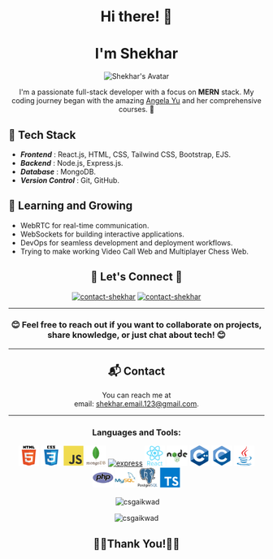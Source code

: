 <div align="center">

# Hi there! 👋
# I'm Shekhar

<img src="https://i0.wp.com/abigailstevens.com/wp-content/uploads/2021/07/BH_AccretionDisk_Sim_Banner_Stationary.gif?resize=1042%2C320&ssl=1" alt="Shekhar's Avatar" height ="150"  >


 I'm a passionate full-stack developer with a focus on **MERN** stack. My coding journey began with the amazing [Angela Yu](https://www.appbrewery.co/) and her comprehensive courses. 🚀
</div>

## 🔧 Tech Stack

- ***Frontend*** : React.js, HTML, CSS, Tailwind CSS, Bootstrap, EJS.
- ***Backend***  : Node.js, Express.js.
- ***Database*** : MongoDB.
- ***Version Control*** : Git, GitHub.


## 🌱 Learning and Growing

- WebRTC for real-time communication.
- WebSockets for building interactive applications.
- DevOps for seamless development and deployment workflows.
- Trying to make working Video Call Web and Multiplayer Chess Web.


## <div align="center">🤝 Let's Connect 🤝
<div align="center">
<a  href="https://www.linkedin.com/in/csgaikwad/" target="blank"><img  src="https://cdn.worldvectorlogo.com/logos/linkedin-icon-3.svg" alt="contact-shekhar" height="40" /></a>
<a href="https://twitter.com/SSG_tweet" target="blank"><img  src="https://cdn.worldvectorlogo.com/logos/twitter-3.svg" alt="contact-shekhar" height="40" width="40" /></a>
</div>
</div>
<hr>
<div align="center">
<h3>😊 Feel free to reach out if you want to collaborate on projects, share knowledge, or just chat about tech! 😊</h3>
</div><hr>
<div align="center">

## 📬 Contact

You can reach me at <br> email: [shekhar.email.123@gmail.com](mailto:shekhar.email.123@gmail.com).
___

<h3 >Languages and Tools:</h3>
<p align="left"> 

 <a href="https://www.w3.org/html/" target="_blank" rel="noreferrer"><img src="https://raw.githubusercontent.com/devicons/devicon/master/icons/html5/html5-original-wordmark.svg" alt="html5" width="40" height="40"/></a>
<a href="https://www.w3schools.com/css/" target="_blank" rel="noreferrer"><img src="https://raw.githubusercontent.com/devicons/devicon/master/icons/css3/css3-original-wordmark.svg" alt="css3" width="40" height="40"/></a>
<a href="https://developer.mozilla.org/en-US/docs/Web/JavaScript" target="_blank" rel="noreferrer"><img src="https://raw.githubusercontent.com/devicons/devicon/master/icons/javascript/javascript-original.svg" alt="javascript" width="40" height="40"/></a>
<a href="https://www.mongodb.com/" target="_blank" rel="noreferrer"><img src="https://raw.githubusercontent.com/devicons/devicon/master/icons/mongodb/mongodb-original-wordmark.svg" alt="mongodb" width="40" height="40"/></a>
<a href="https://expressjs.com" target="_blank" rel="noreferrer"><img src="https://w7.pngwing.com/pngs/925/447/png-transparent-express-js-node-js-javascript-mongodb-node-js-text-trademark-logo.png" alt="express" width="40" height="40"/></a>
<a href="https://reactjs.org/" target="_blank" rel="noreferrer"><img src="https://raw.githubusercontent.com/devicons/devicon/master/icons/react/react-original-wordmark.svg" alt="react" width="40" height="40"/></a>
<a href="https://nodejs.org" target="_blank" rel="noreferrer"><img src="https://raw.githubusercontent.com/devicons/devicon/master/icons/nodejs/nodejs-original-wordmark.svg" alt="nodejs" width="40" height="40"/></a>
<a href="https://www.w3schools.com/cpp/" target="_blank" rel="noreferrer"><img src="https://raw.githubusercontent.com/devicons/devicon/master/icons/cplusplus/cplusplus-original.svg" alt="cplusplus" width="40" height="40"/></a>
<a href="https://www.cprogramming.com/" target="_blank" rel="noreferrer"><img src="https://raw.githubusercontent.com/devicons/devicon/master/icons/c/c-original.svg" alt="c" width="40" height="40"/></a>
<a href="https://www.java.com" target="_blank" rel="noreferrer"><img src="https://raw.githubusercontent.com/devicons/devicon/master/icons/java/java-original.svg" alt="java" width="40" height="40"/></a>
<a href="https://www.php.net" target="_blank" rel="noreferrer"><img src="https://raw.githubusercontent.com/devicons/devicon/master/icons/php/php-original.svg" alt="php" width="40" height="40"/></a>
<a href="https://www.mysql.com/" target="_blank" rel="noreferrer"><img src="https://raw.githubusercontent.com/devicons/devicon/master/icons/mysql/mysql-original-wordmark.svg" alt="mysql" width="40" height="40"/></a>
<a href="https://www.postgresql.org" target="_blank" rel="noreferrer"><img src="https://raw.githubusercontent.com/devicons/devicon/master/icons/postgresql/postgresql-original-wordmark.svg" alt="postgresql" width="40" height="40"/></a>
<a href="https://www.typescriptlang.org/" target="_blank" rel="noreferrer"><img src="https://raw.githubusercontent.com/devicons/devicon/master/icons/typescript/typescript-original.svg" alt="typescript" width="40" height="40"/></a>
</p>


<p>&nbsp;<img align="center" src="https://github-readme-stats.vercel.app/api?username=csgaikwad&show_icons=true&locale=en" alt="csgaikwad" /></p>

<p><img align="center" src="https://github-readme-streak-stats.herokuapp.com/?user=csgaikwad&" alt="csgaikwad" /></p>


## 👩‍💻Thank You!👨‍💻
</div>
